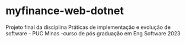 # myfinance-web-dotnet
Projeto final da disciplina Práticas de implementação e evolução de software - PUC Minas -curso de pós graduação em Eng Software 2023

